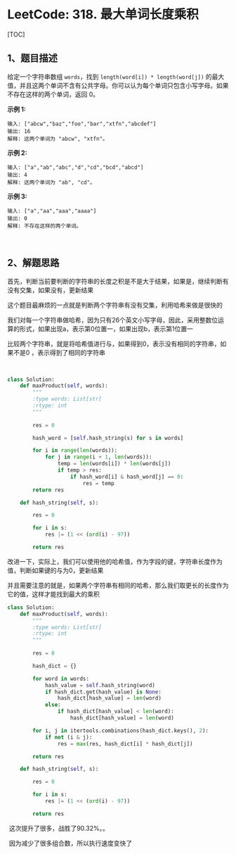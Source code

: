 # LeetCode: 318. 最大单词长度乘积

[TOC]



## 1、题目描述

给定一个字符串数组 `words`，找到 `length(word[i]) * length(word[j])` 的最大值，并且这两个单词不含有公共字母。你可以认为每个单词只包含小写字母。如果不存在这样的两个单词，返回 0。

**示例 1:**

```
输入: ["abcw","baz","foo","bar","xtfn","abcdef"]
输出: 16 
解释: 这两个单词为 "abcw", "xtfn"。
```

**示例 2:**

```
输入: ["a","ab","abc","d","cd","bcd","abcd"]
输出: 4 
解释: 这两个单词为 "ab", "cd"。
```

**示例 3:**

```
输入: ["a","aa","aaa","aaaa"]
输出: 0 
解释: 不存在这样的两个单词。
```

​	

## 2、解题思路

​	首先，判断当前要判断的字符串的长度之积是不是大于结果，如果是，继续判断有没有交集，如果没有，更新结果

​	这个题目最麻烦的一点就是判断两个字符串有没有交集，利用哈希来做是很快的



​	我们对每一个字符串做哈希，因为只有26个英文小写字母，因此，采用整数位运算的形式，如果出现a，表示第0位置一，如果出现b，表示第1位置一

​	比较两个字符串，就是将哈希值进行与，如果得到0，表示没有相同的字符串，如果不是0 ，表示得到了相同的字符串

​	

```python
class Solution:
    def maxProduct(self, words):
        """
        :type words: List[str]
        :rtype: int
        """
        
        res = 0

        hash_word = [self.hash_string(s) for s in words]

        for i in range(len(words)):
            for j in range(i + 1, len(words)):
                temp = len(words[i]) * len(words[j])
                if temp > res:
                    if hash_word[i] & hash_word[j] == 0:
                        res = temp
        return res

    def hash_string(self, s):

        res = 0

        for i in s:
            res |= (1 << (ord(i) - 97))

        return res
```

​	改进一下，实际上，我们可以使用他的哈希值，作为字段的键，字符串长度作为值，判断如果键的与为0，更新结果

​	并且需要注意的就是，如果两个字符串有相同的哈希，那么我们取更长的长度作为它的值，这样才能找到最大的乘积



```python
class Solution:
    def maxProduct(self, words):
        """
        :type words: List[str]
        :rtype: int
        """
        
        res = 0

        hash_dict = {}

        for word in words:
            hash_value = self.hash_string(word)
            if hash_dict.get(hash_value) is None:
                hash_dict[hash_value] = len(word)
            else:
                if hash_dict[hash_value] < len(word):
                    hash_dict[hash_value] = len(word)

        for i, j in itertools.combinations(hash_dict.keys(), 2):
            if not (i & j):
                res = max(res, hash_dict[i] * hash_dict[j])

        return res

    def hash_string(self, s):

        res = 0

        for i in s:
            res |= (1 << (ord(i) - 97))

        return res  
```

​	这次提升了很多，战胜了90.32%。。

​	因为减少了很多组合数，所以执行速度变快了
